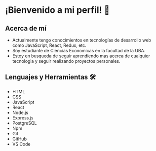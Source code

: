 # ¡Bienvenido a mi perfil! 👋

## Acerca de mí

- Actualmente tengo conocimientos en tecnologías de desarrollo web como JavaScript, React, Redux, etc.
- Soy estudiante de Ciencias Economicas en la facultad de la UBA.
- Estoy en busqueda de seguir aprendiendo mas acerca de cualquier tecnologia y seguir realizando proyectos personales. 

## Lenguajes y Herramientas 🛠

- HTML
- CSS
- JavaScript
- React
- Node.js
- Express.js
- PostgreSQL
- Npm
- Git
- GitHub
- VS Code

